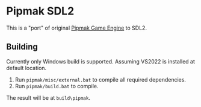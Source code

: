 # Pipmak SDL2

This is a "port" of original [Pipmak Game Engine](http://pipmak.sourceforge.net/) to SDL2.

## Building
Currently only Windows build is supported.
Assuming VS2022 is installed at default location.

1. Run `pipmak/misc/external.bat` to compile all required dependencies.
2. Run `pipmak/build.bat` to compile.

The result will be at `build\pipmak`.
